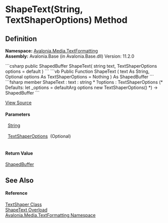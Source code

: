 # ShapeText(String, TextShaperOptions) Method




## Definition
**Namespace:** <a href="N_Avalonia_Media_TextFormatting">Avalonia.Media.TextFormatting</a>  
**Assembly:** Avalonia.Base (in Avalonia.Base.dll) Version: 11.2.0

<Tabs groupId="api-code-preview">
<TabItem value="csharp" label="C#">
```csharp
public ShapedBuffer ShapeText(
	string text,
	TextShaperOptions options = default
)
```
</TabItem>
<TabItem value="vb" label="VB">
```vb
Public Function ShapeText ( 
	text As String,
	Optional options As TextShaperOptions = Nothing
) As ShapedBuffer
```
</TabItem>
<TabItem value="fsharp" label="F#">
```fsharp
member ShapeText : 
        text : string * 
        ?options : TextShaperOptions 
(* Defaults:
        let _options = defaultArg options new TextShaperOptions()
*)
-> ShapedBuffer 
```
</TabItem>
</Tabs>



<a href="https://github.com/AvaloniaUI/Avalonia/tree/master/src/Avalonia.Base/Media/TextFormatting/TextShaper.cs#L49" title="View the source code">View Source</a>



#### Parameters
<dl><dt>  <a href="https://learn.microsoft.com/dotnet/api/system.string" target="_blank" rel="noopener noreferrer">String</a></dt><dd> </dd><dt>  <a href="T_Avalonia_Media_TextFormatting_TextShaperOptions">TextShaperOptions</a>  (Optional)</dt><dd> </dd></dl>

#### Return Value
<a href="T_Avalonia_Media_TextFormatting_ShapedBuffer">ShapedBuffer</a>

## See Also


#### Reference
<a href="T_Avalonia_Media_TextFormatting_TextShaper">TextShaper Class</a>  
<a href="Overload_Avalonia_Media_TextFormatting_TextShaper_ShapeText">ShapeText Overload</a>  
<a href="N_Avalonia_Media_TextFormatting">Avalonia.Media.TextFormatting Namespace</a>  
